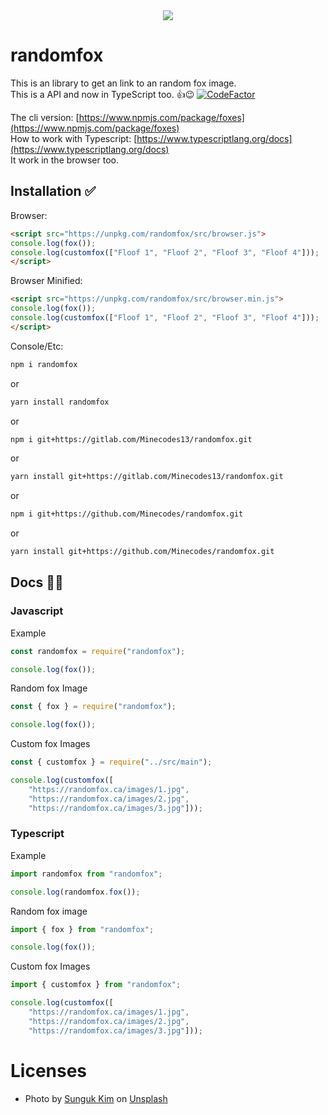 <center>
<img src="https://web-static.vercel.app/randomfox-rounded.png" />
</center>

# randomfox

This is an library to get an link to an random fox image.</br>
This is a API and now in TypeScript too. 👍😉 [![CodeFactor](https://www.codefactor.io/repository/github/minecodes/randomfox/badge)](https://www.codefactor.io/repository/github/minecodes/randomfox)

The cli version: [https://www.npmjs.com/package/foxes](https://www.npmjs.com/package/foxes)</br>
How to work with Typescript: [https://www.typescriptlang.org/docs](https://www.typescriptlang.org/docs)</br>
It work in the browser too.

## Installation ✅

Browser:
```html
<script src="https://unpkg.com/randomfox/src/browser.js">
console.log(fox());
console.log(customfox(["Floof 1", "Floof 2", "Floof 3", "Floof 4"]));
</script>
```

Browser Minified:
```html
<script src="https://unpkg.com/randomfox/src/browser.min.js">
console.log(fox());
console.log(customfox(["Floof 1", "Floof 2", "Floof 3", "Floof 4"]));
</script>
```

Console/Etc:

```bash
npm i randomfox
```

or

```bash
yarn install randomfox
```

or

```bash
npm i git+https://gitlab.com/Minecodes13/randomfox.git
```

or

```bash
yarn install git+https://gitlab.com/Minecodes13/randomfox.git
```

or

```bash
npm i git+https://github.com/Minecodes/randomfox.git
```

or

```bash
yarn install git+https://github.com/Minecodes/randomfox.git
```

## Docs 🧐🤓
### Javascript
Example

```javascript
const randomfox = require("randomfox");

console.log(fox());
```

Random fox Image

```javascript
const { fox } = require("randomfox");

console.log(fox());
```

Custom fox Images

```javascript
const { customfox } = require("../src/main");

console.log(customfox([
	"https://randomfox.ca/images/1.jpg",
	"https://randomfox.ca/images/2.jpg",
	"https://randomfox.ca/images/3.jpg"]));
```

### Typescript

Example

```typescript
import randomfox from "randomfox";

console.log(randomfox.fox());
```

Random fox image

```typescript
import { fox } from "randomfox";

console.log(fox());
```

Custom fox Images

```typescript
import { customfox } from "randomfox";

console.log(customfox([
	"https://randomfox.ca/images/1.jpg",
	"https://randomfox.ca/images/2.jpg",
	"https://randomfox.ca/images/3.jpg"]));
```

# Licenses

* Photo by <a href="https://unsplash.com/@sunyu?utm_source=unsplash&utm_medium=referral&utm_content=creditCopyText">Sunguk Kim</a> on <a href="https://unsplash.com/s/photos/anime-fox?utm_source=unsplash&utm_medium=referral&utm_content=creditCopyText">Unsplash</a>